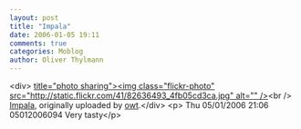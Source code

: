 ```yaml
---
layout: post
title: "Impala"
date: 2006-01-05 19:11
comments: true
categories: Moblog
author: Oliver Thylmann
---
```



&lt;div&gt;	[ title=&quot;photo sharing&quot;&gt;&lt;img class=&quot;flickr-photo&quot; src=&quot;http://static.flickr.com/41/82636493_4fb05cd3ca.jpg&quot; alt=&quot;&quot; /&gt;](http://www.flickr.com/photos/oliver/82636493/)&lt;br /&gt;	[Impala](http://www.flickr.com/photos/oliver/82636493/), originally uploaded by [owt](http://www.flickr.com/people/oliver/).&lt;/div&gt;				&lt;p&gt;	Thu 05/01/2006 21:06 05012006094 Very tasty&lt;/p&gt;


